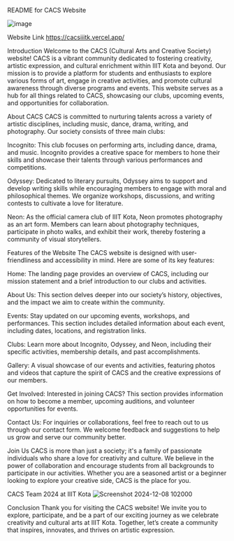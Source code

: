 README for CACS Website

![image](https://github.com/user-attachments/assets/d2c300d3-ef64-44c0-8ce2-bad53388f562)




Website Link
                                              https://cacsiiitk.vercel.app/



Introduction
Welcome to the CACS (Cultural Arts and Creative Society) website! CACS is a vibrant community dedicated to fostering creativity, artistic expression, and cultural enrichment within IIIT Kota and beyond. Our mission is to provide a platform for students and enthusiasts to explore various forms of art, engage in creative activities, and promote cultural awareness through diverse programs and events. This website serves as a hub for all things related to CACS, showcasing our clubs, upcoming events, and opportunities for collaboration.

About CACS
CACS is committed to nurturing talents across a variety of artistic disciplines, including music, dance, drama, writing, and photography. Our society consists of three main clubs:

Incognito: This club focuses on performing arts, including dance, drama, and music. Incognito provides a creative space for members to hone their skills and showcase their talents through various performances and competitions.

Odyssey: Dedicated to literary pursuits, Odyssey aims to support and develop writing skills while encouraging members to engage with moral and philosophical themes. We organize workshops, discussions, and writing contests to cultivate a love for literature.

Neon: As the official camera club of IIIT Kota, Neon promotes photography as an art form. Members can learn about photography techniques, participate in photo walks, and exhibit their work, thereby fostering a community of visual storytellers.

Features of the Website
The CACS website is designed with user-friendliness and accessibility in mind. Here are some of its key features:

Home: The landing page provides an overview of CACS, including our mission statement and a brief introduction to our clubs and activities.

About Us: This section delves deeper into our society’s history, objectives, and the impact we aim to create within the community.

Events: Stay updated on our upcoming events, workshops, and performances. This section includes detailed information about each event, including dates, locations, and registration links.

Clubs: Learn more about Incognito, Odyssey, and Neon, including their specific activities, membership details, and past accomplishments.

Gallery: A visual showcase of our events and activities, featuring photos and videos that capture the spirit of CACS and the creative expressions of our members.

Get Involved: Interested in joining CACS? This section provides information on how to become a member, upcoming auditions, and volunteer opportunities for events.

Contact Us: For inquiries or collaborations, feel free to reach out to us through our contact form. We welcome feedback and suggestions to help us grow and serve our community better.

Join Us
CACS is more than just a society; it's a family of passionate individuals who share a love for creativity and culture. We believe in the power of collaboration and encourage students from all backgrounds to participate in our activities. Whether you are a seasoned artist or a beginner looking to explore your creative side, CACS is the place for you.

CACS Team 2024 at IIIT Kota
![Screenshot 2024-12-08 102000](https://github.com/user-attachments/assets/2185518f-5a3d-445f-b8e7-1223cc1a0950)


Conclusion
Thank you for visiting the CACS website! We invite you to explore, participate, and be a part of our exciting journey as we celebrate creativity and cultural arts at IIIT Kota. Together, let’s create a community that inspires, innovates, and thrives on artistic expression.
